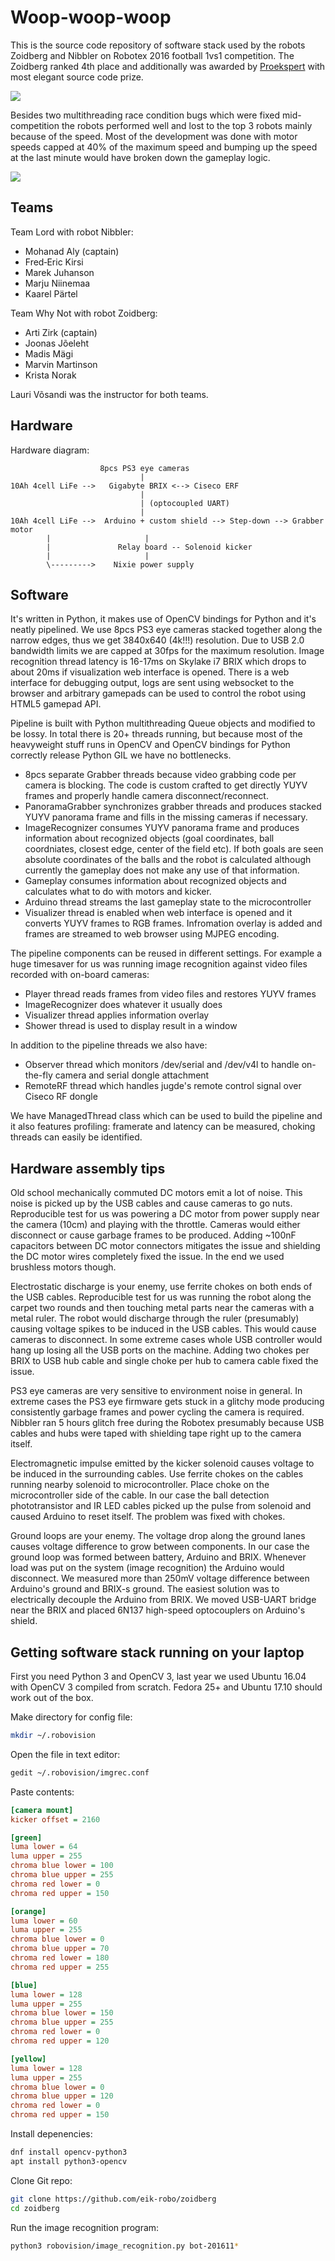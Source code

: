 # Woop-woop-woop

This is the source code repository of software stack used by the robots Zoidberg and Nibbler on Robotex 2016 football 1vs1 competition. The Zoidberg ranked 4th place and additionally was awarded by [Proekspert](https://www.proekspert.ee/) with most elegant source code prize.

<img src="https://cdn.meme.am/cache/instances/folder688/500x/73664688.jpg">

Besides two multithreading race condition bugs which were fixed mid-competition the robots performed well and lost to the top 3 robots mainly because of the speed. Most of the development was done with motor speeds capped at 40% of the maximum speed and bumping up the speed at the last minute would have broken down the gameplay logic.

<img src="doc/woopwoop.jpg"/>

## Teams

Team Lord with robot Nibbler:

* Mohanad Aly (captain)
* Fred‐Eric Kirsi
* Marek Juhanson
* Marju Niinemaa
* Kaarel Pärtel

Team Why Not with robot Zoidberg:

* Arti Zirk (captain)
* Joonas Jõeleht
* Madis Mägi
* Marvin Martinson
* Krista Norak

Lauri Võsandi was the instructor for both teams.

## Hardware

Hardware diagram:

```
                    8pcs PS3 eye cameras
                             |
10Ah 4cell LiFe -->   Gigabyte BRIX <--> Ciseco ERF
                             |
                             | (optocoupled UART)
                             |
10Ah 4cell LiFe -->  Arduino + custom shield --> Step-down --> Grabber motor
        |                     |
        |               Relay board -- Solenoid kicker
        |                     |
        \--------->    Nixie power supply
```

## Software

It's written in Python, it makes use of OpenCV bindings for Python and it's neatly pipelined. We use 8pcs PS3 eye cameras stacked together along the narrow edges, thus we get 3840x640 (4k!!!) resolution. Due to USB 2.0 bandwidth limits we are capped at 30fps for the maximum resolution. Image recognition thread latency is 16-17ms on Skylake i7 BRIX which drops to about 20ms if visualization web interface is opened. There is a web interface for debugging output, logs are sent using websocket to the browser and arbitrary gamepads can be used to control the robot using HTML5 gamepad API.

Pipeline is built with Python multithreading Queue objects and modified to be lossy. In total there is 20+ threads running, but because most of the heavyweight stuff runs in OpenCV and OpenCV bindings for Python correctly release Python GIL we have no bottlenecks.

* 8pcs separate Grabber threads because video grabbing code per camera is blocking. The code is custom crafted to get directly YUYV frames and properly handle camera disconnect/reconnect.
* PanoramaGrabber synchronizes grabber threads and produces stacked YUYV panorama frame and fills in the missing cameras if necessary.
* ImageRecognizer consumes YUYV panorama frame and produces information about recognized objects (goal coordinates, ball coordniates, closest edge, center of the field etc). If both goals are seen absolute coordinates of the balls and the robot is calculated although currently the gameplay does not make any use of that information.
* Gameplay consumes information about recognized objects and calculates what to do with motors and kicker.
* Arduino thread streams the last gameplay state to the microcontroller
* Visualizer thread is enabled when web interface is opened and it converts YUYV frames to RGB frames. Infromation overlay is added and frames are streamed to web browser using MJPEG encoding.

The pipeline components can be reused in different settings. For example a huge timesaver for us was running image recognition against video files recorded with on-board cameras:

* Player thread reads frames from video files and restores YUYV frames
* ImageRecognizer does whatever it usually does
* Visualizer thread applies information overlay
* Shower thread is used to display result in a window

In addition to the pipeline threads we also have:

* Observer thread which monitors /dev/serial and /dev/v4l to handle on-the-fly camera and serial dongle attachment
* RemoteRF thread which handles jugde's remote control signal over Ciseco RF dongle

We have ManagedThread class which can be used to build the pipeline and it also features profiling: framerate and latency can be measured, choking threads can easily be identified.

## Hardware assembly tips

Old school mechanically commuted DC motors emit a lot of noise. This noise is picked up by the USB cables and cause cameras to go nuts. Reproducible test for us was powering a DC motor from power supply near the camera (10cm) and playing with the throttle. Cameras would either disconnect or cause garbage frames to be produced. Adding ~100nF capacitors between DC motor connectors mitigates the issue and shielding the DC motor wires completely fixed the issue. In the end we used brushless motors though.

Electrostatic discharge is your enemy, use ferrite chokes on both ends of the USB cables. Reproducible test for us was running the robot along the carpet two rounds and then touching metal parts near the cameras with a metal ruler. The robot would discharge through the ruler (presumably) causing voltage spikes to be induced in the USB cables. This would cause cameras to disconnect. In some extreme cases whole USB controller would hang up losing all the USB ports on the machine. Adding two chokes per BRIX to USB hub cable and single choke per hub to camera cable fixed the issue.

PS3 eye cameras are very sensitive to environment noise in general. In extreme cases the PS3 eye firmware gets stuck in a glitchy mode producing consistently garbage frames and power cycling the camera is required. Nibbler ran 5 hours glitch free during the Robotex presumably because USB cables and hubs were taped with shielding tape right up to the camera itself.

Electromagnetic impulse emitted by the kicker solenoid causes voltage to be induced in the surrounding cables. Use ferrite chokes on the cables running nearby solenoid to microcontroller. Place choke on the microcontroller side of the cable. In our case the ball detection phototransistor and IR LED cables picked up the pulse from solenoid and caused Arduino to reset itself. The problem was fixed with chokes.

Ground loops are your enemy. The voltage drop along the ground lanes causes voltage difference to grow between components. In our case the ground loop was formed between battery, Arduino and BRIX. Whenever load was put on the system (image recognition) the Arduino would disconnect. We measured more than 250mV voltage difference between Arduino's ground and BRIX-s ground. The easiest solution was to electrically decouple the Arduino from BRIX. We moved USB-UART bridge near the BRIX and placed 6N137 high-speed optocouplers on Arduino's shield.

## Getting software stack running on your laptop

First you need Python 3 and OpenCV 3, last year we used Ubuntu 16.04 with OpenCV 3 compiled from scratch.
Fedora 25+ and Ubuntu 17.10 should work out of the box.

Make directory for config file:
```bash    
mkdir ~/.robovision
```

Open the file in text editor:

```bash
gedit ~/.robovision/imgrec.conf
```

Paste contents:

```ini
[camera mount]
kicker offset = 2160

[green]
luma lower = 64
luma upper = 255
chroma blue lower = 100
chroma blue upper = 255
chroma red lower = 0
chroma red upper = 150

[orange]
luma lower = 60
luma upper = 255
chroma blue lower = 0
chroma blue upper = 70
chroma red lower = 180
chroma red upper = 255

[blue]
luma lower = 128
luma upper = 255
chroma blue lower = 150
chroma blue upper = 255
chroma red lower = 0
chroma red upper = 120

[yellow]
luma lower = 128
luma upper = 255
chroma blue lower = 0
chroma blue upper = 120
chroma red lower = 0
chroma red upper = 150
```

Install depenencies:

```bash
dnf install opencv-python3
apt install python3-opencv
```

Clone Git repo:
```bash
git clone https://github.com/eik-robo/zoidberg
cd zoidberg
```

Run the image recognition program:

```bash
python3 robovision/image_recognition.py bot-201611* 
```    
    
    

